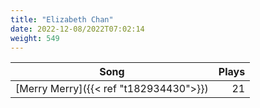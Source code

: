 ```yaml
---
title: "Elizabeth Chan"
date: 2022-12-08/2022T07:02:14
weight: 549
---
```




 Song | Plays 
----- | -----:
[Merry Merry]({{< ref "t182934430">}}) | 21
